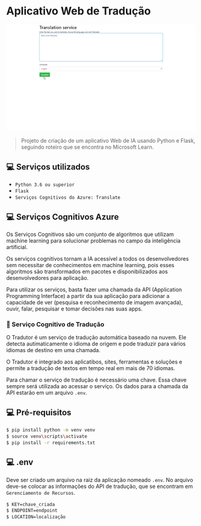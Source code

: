 # Aplicativo Web de Tradução

<img src="Translator.gif">
 
> Projeto de criação de um aplicativo Web de IA usando Python e Flask, seguindo roteiro que se encontra no Microsoft Learn.


## 💻 Serviços utilizados
* `Python 3.6 ou superior ` 
* `Flask`
* `Serviços Cognitivos do Azure: Translate`



## 💻 Serviços Cognitivos Azure

Os Serviços Cognitivos são um conjunto de algoritmos que utilizam machine learning para solucionar problemas no campo da inteligência artificial. 

Os serviços cognitivos tornam a IA acessível a todos os desenvolvedores sem necessitar de conhecimentos em machine learning, pois esses algoritmos são transformados em pacotes e disponibilizados aos desenvolvedores para aplicação. 

Para utilizar os serviços, basta fazer uma chamada da API (Application Programming Interface) a partir da sua aplicação para adicionar a capacidade de ver (pesquisa e reconhecimento de imagem avançada), ouvir, falar, pesquisar e tomar decisões nas suas apps.

### 🚀 Serviço Cognitivo de Tradução

O Tradutor é um serviço de tradução automática baseado na nuvem. Ele detecta autimaticamente o idioma de origem e pode traduzir para vários idiomas de destino em uma chamada. 

O Tradutor é integrado aos aplicatibos, sites, ferramentas e soluções e permite a tradução de textos em tempo real em mais de 70 idiomas.

Para chamar o serviço de tradução é necessário uma chave. Essa chave sempre será utilizada ao acessar o serviço. Os dados para a chamada da API estarão em um arquivo `.env`.


## 💻 Pré-requisitos

```bash
$ pip install python -m venv venv
$ source venv\scripts\activate
$ pip install -r requirements.txt
```

## 💻 .env
Deve ser criado um arquivo na raiz da aplicação nomeado `.env`. No arquivo deve-se colocar as informações do API de tradução, que se encontram em `Gerenciamento de Recursos`.

```bash
$ KEY=chave_criada
$ ENDPOINT=endpoint
$ LOCATION=localização
```

